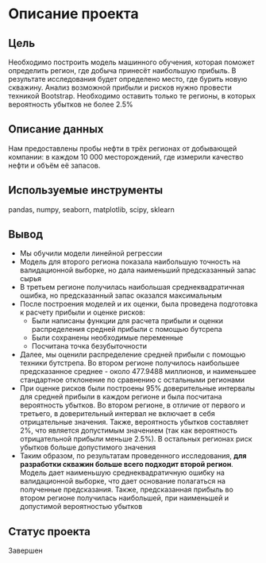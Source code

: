 # Описание проекта
## Цель
Необходимо построить модель машинного обучения, которая поможет определить регион, где добыча принесёт наибольшую прибыль. В результате исследования будет определено место, где бурить новую скважину. Анализ возможной прибыли и рисков нужно провести техникой Bootstrap. Необходимо оставить только те регионы, в которых вероятность убытков не более 2.5%

## Описание данных
Нам предоставлены пробы нефти в трёх регионах от добывающей компании: в каждом 10 000 месторождений, где измерили качество нефти и объём её запасов.

## Используемые инструменты
pandas, numpy, seaborn, matplotlib, scipy, sklearn

## Вывод
- Мы обучили модели линейной регрессии
- Модель для второго региона показала наибольшую точность на валидационной выборке, но дала наименьший предсказанный запас сырья
- В третьем регионе получилась наибольшая среднеквадратичная ошибка, но предсказанный запас оказался максимальным
- После построения моделей и их оценки, была проведена подготовка к расчету прибыли и оценке рисков:
  - Были написаны функции для расчета прибыли и оценки распределения средней прибыли с помощью бутсрепа
  - Были сохранены необходимые переменные
  - Посчитана точка безубыточности
- Далее, мы оценили распределение средней прибыли с помощью техники бутстрепа. Во втором регионе получилось наибольшее предсказанное среднее - около 477.9488 миллионов, и наименьшее стандартное отклонение по сравнению с остальными регионами
- При оценке рисков были построены 95% доверительные интервалы для средней прибыли в каждом регионе и была посчитана вероятность убытков. Во втором регионе, в отличие от первого и третьего, в доверительный интервал не включает в себя отрицательные значения. Также, вероятность убытков составляет 2%, что является допустимым значением (так как вероятность отрицательной прибыли меньше 2.5%). В остальных регионах риск убытков больше допустимого значения
- Таким образом, по результатам проведенного исследования, **для разработки скважин больше всего подходит второй регион**. Модель дает наименьшую среднеквадратичную ошибку на валидационной выборке, что дает основание полагаться на полученные предсказания. Также, предсказанная прибыль во втором регионе получилась наибольшей, при наименьшей и допустимой вероятностью убытков

## Статус проекта
Завершен
